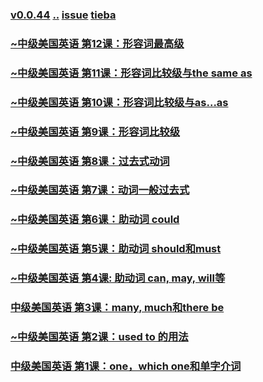 ### [v0.0.44](https://github.com/littleflute/english/edit/master/voa/Intermediate_American_English/readme.md) [..](..) [issue](https://github.com/littleflute/english/issues/45) [tieba](https://tieba.baidu.com/f?kw=littleflute&fr=home)

### [~中级美国英语 第12课：形容词最高级](https://mp.weixin.qq.com/s?__biz=MzIxMTUzOTUzOA==&mid=2247485500&idx=3&sn=b75bda9107922b80d0af08e07a6f6bf7&chksm=97528b01a0250217c80dcfe2fdc86e0ff042c3d25f7139b33cb6a4b0266a30aef1cd5e2d5ae1#rd)
### [~中级美国英语 第11课：形容词比较级与the same as](https://mp.weixin.qq.com/s?__biz=MzIxMTUzOTUzOA==&mid=2247485446&idx=8&sn=67bd6953598bab0bdd1d0c3e7c981208&chksm=97528b3ba025022dbfdda36ecb60a2875450214b444d232218b18c56284ffe26aee60021113a#rd)
### [~中级美国英语 第10课：形容词比较级与as...as](https://mp.weixin.qq.com/s?__biz=MzIxMTUzOTUzOA==&mid=2247485410&idx=7&sn=19241b1309a80dd7c25d9c60de39130d&chksm=975284dfa0250dc9172c1bb254a415b9543e591e35f58bbdaf0fe2617d9cfe8bab617aaf0ddf#rd)
### [~中级美国英语 第9课：形容词比较级](https://mp.weixin.qq.com/s?__biz=MzIxMTUzOTUzOA==&mid=2247485357&idx=5&sn=c44373728d555e83a096a85e8e5b6c9a&chksm=97528490a0250d865abba4b1dc0d3664d8900f8e5cd3b465fdb9a807ead89945c45ef36fc855#rd)
### [~中级美国英语 第8课：过去式动词](https://mp.weixin.qq.com/s?__biz=MzIxMTUzOTUzOA==&mid=2247485290&idx=3&sn=2291f5a0be8983a426d1133f38bc883c&chksm=97528457a0250d4170da6113989fb82c1ca2010ecfaea034c335630cd99c38b6fe21b543d527#rd)
### [~中级美国英语 第7课：动词一般过去式](https://mp.weixin.qq.com/s?__biz=MzIxMTUzOTUzOA==&mid=2247485225&idx=2&sn=e6123db8d1406bd8372f4aa2abf133b3&chksm=97528414a0250d0233ee7113ac9e0218f97d0dd92031fd715ed7c5d8547cf276bb86cb3fc34d#rd)
### [~中级美国英语 第6课：助动词 could](https://mp.weixin.qq.com/s?__biz=MzIxMTUzOTUzOA==&mid=2247485183&idx=3&sn=fca42872edf48ecacc353fb276a96075&chksm=975285c2a0250cd4265e71e50e74a1d7784d51b099ab0c3664f84406ff868471711bd1708018#rd)
### [~中级美国英语 第5课：助动词 should和must](https://mp.weixin.qq.com/s?__biz=MzIxMTUzOTUzOA==&mid=2247485137&idx=3&sn=04bf4a5930fe729fd28ef8d16baa92ed&chksm=975285eca0250cfadccbd9ea0fcb3e302a3e16de2289d52c198064f974466acd8669025520f4#rd)
### [~中级美国英语 第4课: 助动词 can, may, will等](https://mp.weixin.qq.com/s?__biz=MzIxMTUzOTUzOA==&mid=2247485087&idx=2&sn=f32a3cf38f7241db3f7affdf50e3640f&chksm=975285a2a0250cb4522f33b45ec7331ff22f0f7f5825fd6d95e40e171eaea7a1ae53a84b4650#rd)
### [中级美国英语 第3课：many, much和there be](https://mp.weixin.qq.com/s?__biz=MzIxMTUzOTUzOA==&mid=100001316&idx=6&sn=9a09bb5a91ed82ecf77c6b11cf96023f&chksm=1752851920250c0f6a6d68fe33fd9b2e23edfbe273d41b90df586e38423e625466e168f0abde&mpshare=1&scene=24&srcid=0323cI87sRqIFuW0IyYtluP6#rd)
### [~中级美国英语 第2课：used to 的用法](https://mp.weixin.qq.com/s?__biz=MzIxMTUzOTUzOA==&mid=2247485020&idx=2&sn=577d5ef0b21a3dce18eee9d70339e979&chksm=97528561a0250c779ba181ecdf1ff9074bf1d8a56469f6cdd179e53b5bb0a268989e7a2e06fe#rd)
### [中级美国英语 第1课：one，which one和单字介词](http://mp.weixin.qq.com/s/N4_Kkmhw-RPHVRG84FhmDw)

